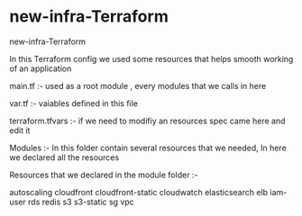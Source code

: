 # new-infra-Terraform
new-infra-Terraform


In this Terraform config we used some resources that helps smooth working of an application


main.tf :- used as a root module , every modules that we calls in here

var.tf :- vaiables defined in this file

terraform.tfvars  :- if we need to modifiy an resources spec came here and edit it


Modules :- In this folder contain several resources that we needed, In here we declared all the resources




Resources that we declared in the module folder :-

autoscaling  cloudfront  cloudfront-static  cloudwatch  elasticsearch  elb  iam-user  rds  redis  s3  s3-static  sg  vpc
